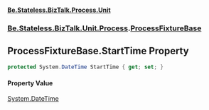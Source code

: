 #### [Be.Stateless.BizTalk.Process.Unit](README.md 'README')
### [Be.Stateless.BizTalk.Unit.Process](Be.Stateless.BizTalk.Unit.Process.md 'Be.Stateless.BizTalk.Unit.Process').[ProcessFixtureBase](ProcessFixtureBase.md 'Be.Stateless.BizTalk.Unit.Process.ProcessFixtureBase')

## ProcessFixtureBase.StartTime Property

```csharp
protected System.DateTime StartTime { get; set; }
```

#### Property Value
[System.DateTime](https://docs.microsoft.com/en-us/dotnet/api/System.DateTime 'System.DateTime')